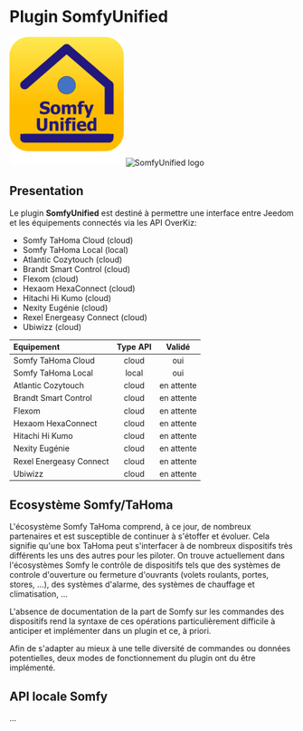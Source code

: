 # Plugin **SomfyUnified**
<img src="/docs/assets/images/SomfyUnified-Image.png" alt="" style="height: 40%; width:40%;"/>
<img src="/SomfyUnified-Doc/assets/images/SomfyUnified-Image.png" alt="SomfyUnified logo" style="height: 40%; width:40%;"/>


## Presentation
Le plugin **SomfyUnified** est destiné à permettre une interface entre Jeedom et les équipements connectés via les API OverKiz:
- Somfy TaHoma Cloud (cloud)
- Somfy TaHoma Local (local)
- Atlantic Cozytouch (cloud)
- Brandt Smart Control (cloud)
- Flexom (cloud)
- Hexaom HexaConnect (cloud)
- Hitachi Hi Kumo (cloud)
- Nexity Eugénie (cloud)
- Rexel Energeasy Connect (cloud)
- Ubiwizz (cloud)

| Equipement              | Type API | Validé     |
| :---------------------- | :------: | :--------: |
| Somfy TaHoma Cloud      | cloud    | oui        |
| Somfy TaHoma Local      | local    | oui        |
| Atlantic Cozytouch      | cloud    | en attente |
| Brandt Smart Control    | cloud    | en attente |
| Flexom                  | cloud    | en attente |
| Hexaom HexaConnect      | cloud    | en attente |
| Hitachi Hi Kumo         | cloud    | en attente |
| Nexity Eugénie          | cloud    | en attente |
| Rexel Energeasy Connect | cloud    | en attente |
| Ubiwizz                 | cloud    | en attente |


## Ecosystème Somfy/TaHoma
L'écosystème Somfy TaHoma comprend, à ce jour, de nombreux partenaires et est susceptible de continuer à s'étoffer et évoluer.
Cela signifie qu'une box TaHoma peut s'interfacer à de nombreux dispositifs très différents les uns des autres pour les piloter.
On trouve actuellement dans l'écosystèmes Somfy le contrôle de dispositifs tels que des systèmes de controle d'ouverture ou fermeture d'ouvrants (volets roulants, portes, stores, ...), des systèmes d'alarme, des systèmes de chauffage et climatisation, ...

L'absence de documentation de la part de Somfy sur les commandes des dispositifs rend la syntaxe de ces opérations particulièrement difficile à anticiper et implémenter dans un plugin et ce, à priori.

Afin de s'adapter au mieux à une telle diversité de commandes ou données potentielles, deux modes de fonctionnement du plugin ont du être implémenté.


## API locale Somfy
...

